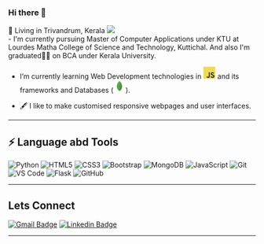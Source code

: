 ### Hi there 👋

<p> 
📌  Living in Trivandrum, Kerala <img src="![image](https://github.com/NikhilMathew31/AboutMe/assets/163560993/98700635-2033-4c61-9933-7359df8e4764)" width="13"/>
<br/>
-  I'm currently pursuing Master of Computer Applications under KTU at Lourdes Matha College of Science and Technology, Kuttichal. And also I'm graduated👨‍🎓 on BCA under Kerala University.
</p>

-  I’m currently learning Web Development technologies in <img src="https://raw.githubusercontent.com/devicons/devicon/master/icons/javascript/javascript-original.svg" alt="js" width="25" height="25" /> and its frameworks and Databases (<img src="https://raw.githubusercontent.com/devicons/devicon/master/icons/mongodb/mongodb-original.svg" alt="js" width="25" height="25" />).

- :fountain_pen: I like to make customised responsive webpages and user interfaces.
<hr>

## ⚡ Language abd Tools

![Python](https://img.shields.io/badge/Python-lightgreen?style=flat-square&logo=python)
![HTML5](https://img.shields.io/badge/-HTML5-E34F26?style=flat-square&logo=html5&logoColor=white)
![CSS3](https://img.shields.io/badge/-CSS3-1572B6?style=flat-square&logo=css3)
![Bootstrap](https://img.shields.io/badge/-Bootstrap-563D7C?style=flat-square&logo=bootstrap)
![MongoDB](https://img.shields.io/badge/-MongoDB-black?style=flat-square&logo=mongodb)
![JavaScript](https://img.shields.io/badge/-JavaScript-black?style=flat-square&logo=javascript)
![Git](https://img.shields.io/badge/-Git-black?style=flat-square&logo=git)
![VS Code](https://img.shields.io/badge/VS%20Code-darkblue?style=flat-square&logo=visualstudio)
![Flask](https://img.shields.io/badge/Flask-darkred?style=flat-square&logo=flask)
![GitHub](https://img.shields.io/badge/-GitHub-181717?style=flat-square&logo=github)

<hr>

## Lets Connect

[![Gmail Badge](https://img.shields.io/badge/-work.nikhilmathew@gmail.com-c14438?style=flat-square&logo=Gmail&logoColor=white&link=mailto:work.nikhilmathew@gmail.com)](mailto:work.nikhilmathew@gmail.com)
[![Linkedin Badge](https://img.shields.io/badge/-Nikhil%20A%20Mathew-blue?style=flat-square&logo=Linkedin&logoColor=white&link=https://www.linkedin.com/in/nikhil-a-mathew/)](https://www.linkedin.com/in/nikhil-a-mathew/)

<hr>

